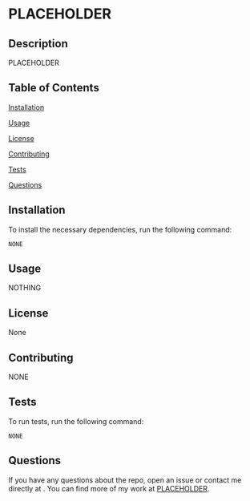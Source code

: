 # PLACEHOLDER


## Description
PLACEHOLDER

## Table of Contents

[Installation](#installation)

[Usage](#usage)

[License](#license)

[Contributing](#contributing)

[Tests](#tests)

[Questions](#questions)

## Installation
To install the necessary dependencies, run the following command:

    NONE

## Usage
NOTHING

## License
None

## Contributing
NONE

## Tests
To run tests, run the following command:

    NONE

## Questions
If you have any questions about the repo, open an issue or contact me directly at <PLACEHOLDER>. You can find more
    of my work at [PLACEHOLDER](https://github.com/PLACEHOLDER).
